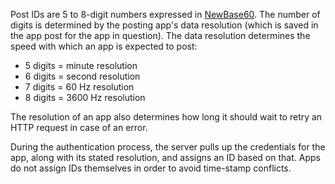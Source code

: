 Post IDs are 5 to 8-digit numbers expressed in [NewBase60](http://tantek.pbworks.com/w/page/19402946/NewBase60). The number of digits is determined by the posting app's data resolution (which is saved in the app post for the app in question). The data resolution determines the speed with which an app is expected to post:

  * 5 digits = minute resolution
  * 6 digits = second resolution
  * 7 digits = 60 Hz resolution
  * 8 digits = 3600 Hz resolution

The resolution of an app also determines how long it should wait to retry an HTTP request in case of an error. 

During the authentication process, the server pulls up the credentials for the app, along with its stated resolution, and assigns an ID based on that. Apps do not assign IDs themselves in order to avoid time-stamp conflicts.